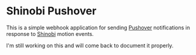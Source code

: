# Shinobi Pushover
This is a simple webhook application for sending [Pushover](https://pushover.net) notifications in response to [Shinobi](https://shinobi.video) motion events.

I'm still working on this and will come back to document it properly.
